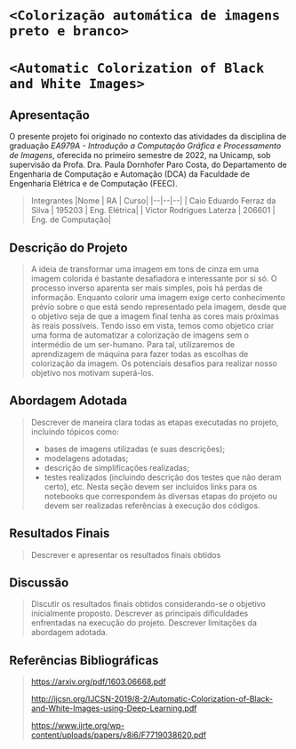 # `<Colorização automática de imagens preto e branco>`
# `<Automatic Colorization of Black and White Images>`

## Apresentação

O presente projeto foi originado no contexto das atividades da disciplina de graduação *EA979A - Introdução a Computação Gráfica e Processamento de Imagens*, 
oferecida no primeiro semestre de 2022, na Unicamp, sob supervisão da Profa. Dra. Paula Dornhofer Paro Costa, do Departamento de Engenharia de Computação e Automação (DCA) da Faculdade de Engenharia Elétrica e de Computação (FEEC).

> Integrantes
> |Nome  | RA | Curso|
> |--|--|--|
> | Caio Eduardo Ferraz da Silva  | 195203  | Eng. Elétrica|
> | Victor Rodrigues Laterza  | 206601  | Eng. de Computação|


## Descrição do Projeto
> A ideia de transformar uma imagem em tons de cinza em uma imagem colorida é bastante desafiadora e interessante por si só. O processo inverso aparenta ser mais simples, pois há perdas de informação. Enquanto colorir uma imagem exige certo conhecimento prévio sobre o que está sendo representado pela imagem, desde que o objetivo seja de que a imagem final tenha as cores mais próximas às reais possíveis. Tendo isso em vista, temos como objetico criar uma forma de automatizar a colorização de imagens sem o intermédio de um ser-humano. Para tal, utilizaremos de aprendizagem de máquina para fazer todas as escolhas de colorização da imagem. Os potenciais desafios para realizar nosso objetivo nos motivam superá-los.

## Abordagem Adotada
> Descrever de maneira clara todas as etapas executadas no projeto, incluindo tópicos como:
> - bases de imagens utilizadas (e suas descrições);
> - modelagens adotadas;
> - descrição de simplificações realizadas;
> - testes realizados (incluindo descrição dos testes que não deram certo), etc.
> Nesta seção devem ser incluídos links para os notebooks que correspondem às diversas etapas do projeto ou devem ser realizadas referências à execução dos códigos.

## Resultados Finais
> Descrever e apresentar os resultados finais obtidos

## Discussão
> Discutir os resultados finais obtidos considerando-se o objetivo inicialmente proposto.
> Descrever as principais dificuldades enfrentadas na execução do projeto.
> Descrever limitações da abordagem adotada.

## Referências Bibliográficas
> https://arxiv.org/pdf/1603.06668.pdf
> 
> http://ijcsn.org/IJCSN-2019/8-2/Automatic-Colorization-of-Black-and-White-Images-using-Deep-Learning.pdf
> 
> https://www.ijrte.org/wp-content/uploads/papers/v8i6/F7719038620.pdf
